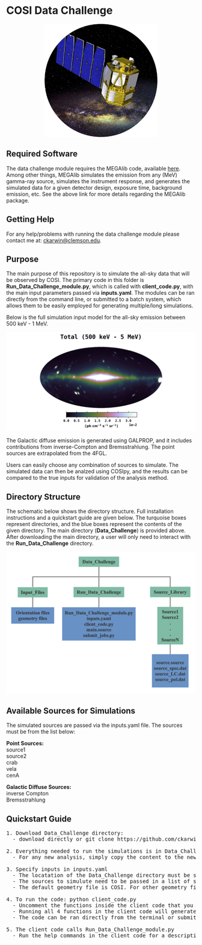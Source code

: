 # COSI Data Challenge

<p align="center">
<img width="300"  src="Images/COSI_mission.png">
</p>

## Required Software <br />
The data challenge module requires the MEGAlib code, available [here](http://megalibtoolkit.com/home.html). Among other things, MEGAlib simulates the emission from any (MeV) gamma-ray source, simulates the instrument response, and generates the simulated data for a given detector design, exposure time, background emission, etc. See the above link for more details regarding the MEGAlib package.   

## Getting Help <br />
For any help/problems with running the data challenge module please contact me at: ckarwin@clemson.edu. 

## Purpose <br />
The main purpose of this repository is to simulate the all-sky data that will be observed by COSI. The primary code in this folder is **Run_Data_Challenge_module.py**, which is called with **client_code.py**, with the main input parameters passed via **inputs.yaml**. The modules can be ran directly from the command line, or submitted to a batch system, which allows them to be easily employed for generating multiple/long simulations. 

Below is the full simulation input model for the all-sky emission between 500 keV - 1 MeV. 

<p align="center">
<img width="700"  src="Images/Total_bin1.png">
</p>

The Galactic diffuse emission is generated using GALPROP, and it includes contributions from inverse-Compton and Bremsstrahlung. The point sources are extrapolated from the 4FGL. 

Users can easily choose any combination of sources to simulate. The simulated data can then be analzed using COSIpy, and the results can be compared to the true inputs for validation of the analysis method. 

## Directory Structure <br />
The schematic below shows the directory structure. Full installation instructions and a quickstart guide are given below. The turquoise boxes represent directories, and the blue boxes represent the contents of the given directory. The main directory (**Data_Challenge**) is provided above. After downloading the main directory, a user will only need to interact with the **Run_Data_Challenge** directory.  

<p align="center">
<img width="700"  src="Images/directory_structure.png">
</p>

## Available Sources for Simulations <br />
The simulated sources are passed via the inputs.yaml file. The sources must be from the list below:

**Point Sources:**  <br />
source1 <br />
source2 <br />
crab <br />
vela <br /> 
cenA <br />

**Galactic Diffuse Sources:**  <br />
 inverse Compton  <br />
 Bremsstrahlung  <br />
 
## Quickstart Guide <br /> 
<pre>
1. Download Data_Challenge directory:
  - download directly or git clone https://github.com/ckarwin/COSI.git

2. Everything needed to run the simulations is in Data_Challenge/Run_Data_Challenge </b> 
  - For any new analysis, simply copy the content to the new analysis directory. 
  
3. Specify inputs in inputs.yaml </b>
  - The locatation of the Data_Challenge directory must be specified. 
  - The sources to simulute need to be passed in a list of strings, where all names correspond to the list of available sources, as given above. 
  - The default geometry file is COSI. For other geometry files the full path needs to be specified.

4. To run the code: python client_code.py </b>
  - Uncomment the functions inside the client code that you want to run.
  - Running all 4 functions in the client code will generate the output .tra file from mimrec, which will then be passed to COSIpy for analysis. 
  - The code can be ran directly from the terminal or submitted to a batch system using submit_jobs.py.

5. The client code calls Run_Data_Challenge_module.py </b>
  - Run the help commands in the client code for a description of the function inputs.

</pre>

